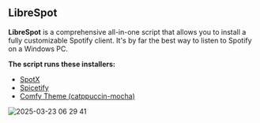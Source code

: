 <h2>LibreSpot</h2>
<p><strong>LibreSpot</strong> is a comprehensive all-in-one script that allows you to install a fully customizable Spotify client. It's by far the best way to listen to Spotify on a Windows PC.</p>

<p><strong>The script runs these installers:</strong></p>
<ul>
  <li><a href="https://github.com/SpotX-Official/SpotX">SpotX</a></li>
  <li><a href="https://github.com/spicetify/spicetify-cli">Spicetify</a></li>
   <li><a href="https://github.com/Comfy-Themes/Spicetify">Comfy Theme (catppuccin-mocha)</a></li>
</ul>

![2025-03-23 06 29 41](https://github.com/user-attachments/assets/91a14a21-4080-464a-a91d-f19b9295ba34)
